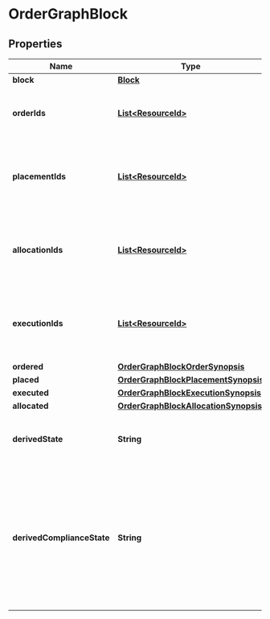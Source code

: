 

# OrderGraphBlock


## Properties

Name | Type | Description | Notes
------------ | ------------- | ------------- | -------------
**block** | [**Block**](Block.md) |  | 
**orderIds** | [**List&lt;ResourceId&gt;**](ResourceId.md) | Identifiers for all the orders in this block - DEPRECATED: see Ordered. | 
**placementIds** | [**List&lt;ResourceId&gt;**](ResourceId.md) | Identifiers of all placements for the block - DEPRECATED: see Placed. | 
**allocationIds** | [**List&lt;ResourceId&gt;**](ResourceId.md) | Identifiers for all allocations of placements to orders in the block - DEPRECATED: see Allocated. | 
**executionIds** | [**List&lt;ResourceId&gt;**](ResourceId.md) | Identifiers of all executions against placements in the block - DEPRECATED: see Executed. | 
**ordered** | [**OrderGraphBlockOrderSynopsis**](OrderGraphBlockOrderSynopsis.md) |  | 
**placed** | [**OrderGraphBlockPlacementSynopsis**](OrderGraphBlockPlacementSynopsis.md) |  | 
**executed** | [**OrderGraphBlockExecutionSynopsis**](OrderGraphBlockExecutionSynopsis.md) |  | 
**allocated** | [**OrderGraphBlockAllocationSynopsis**](OrderGraphBlockAllocationSynopsis.md) |  | 
**derivedState** | **String** | A simple description of the overall state of a block. | 
**derivedComplianceState** | **String** | The overall compliance state of a block, derived from the block&#39;s orders. Possible values are &#39;Pending&#39;, &#39;Failed&#39;, &#39;Manually approved&#39; and &#39;Passed&#39;. | 



